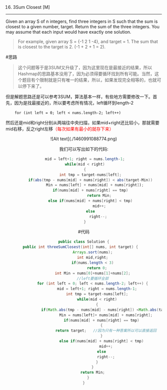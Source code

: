 16. 3Sum Closest [M]
---

Given an array S of n integers, find three integers in S such that the sum is closest to a given number, target. Return the sum of the three integers. You may assume that each input would have exactly one solution.

 >   For example, given array S = {-1 2 1 -4}, and target = 1.
 >    The sum that is closest to the target is 2. (-1 + 2 + 1 = 2).

#思路
 
>这个问题等于是3SUM又升级了，因为这里现在是最接近的结果，所以Hashmap的思路基本没用了，因为必须得要循环找到所有可能。当然，这个题目有个限制就是只有唯一的结果，所以，如果发现完全相等的，也就可以停下来了。

但是解题思路还是可以参考3SUM，算法基本一样，有些地方需要修改一下。首先，因为是找最接近的，所以要考虑所有情况，left循环到length-2

		for (int left = 0; left < nums.length-2; left++)

然后还是mid和right分别从两端往中央扫描，如果mid+right还比较小，那就需要mid右移，反之right左移<font color=red>（每次如果有最小的就存下来）</font>
<center>![Alt text](./1460991088774.png)

我们可以写出如下的代码:
```java
 mid = left+1; right = nums.length-1;
 while(mid < right)
 {
	  int tmp = target-nums[left];
	  if(abs(tmp - nums[mid] + nums[right]) < abs(target-Min))
		  Min = nums[left] + nums[mid] + nums[right]);
	  if(nums[mid] + nums[right] == tmp)
              return Min;
      else if(nums[mid] + nums[right] < tmp)
              mid++;
      else
             right--;
 }
```


#代码


```java
public class Solution {
    public int threeSumClosest(int[] nums, int target) {       
        Arrays.sort(nums);
        int mid,right;
        if(nums.length < 3)
            return 0;
        int Min = nums[0]+nums[1]+nums[2];
        //left要循环全部
        for (int left = 0; left < nums.length-2; left++) {
            mid = left+1; right = nums.length-1;
            int tmp = target-nums[left];
            while(mid < right)
            {
                if(Math.abs(tmp - nums[mid] - nums[right]) <Math.abs(target - Min))  //每次查看是不是最小的情况
                    Min = nums[left]+ nums[mid] + nums[right];
                if(nums[mid] + nums[right] == tmp)
                {
                    return target;   //因为只有一种答案所以可以直接返回
                }
                else if(nums[mid] + nums[right] < tmp)
                    mid++;
                else
                    right--;
            }
        }
        return Min;
    }
}
```

